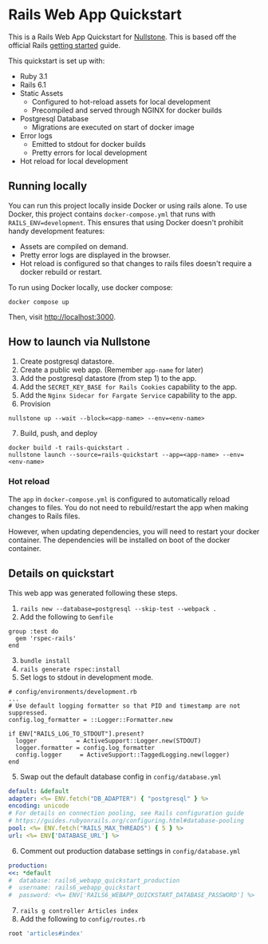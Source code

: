 # Rails Web App Quickstart

This is a Rails Web App Quickstart for [Nullstone](https://nullstone.io).
This is based off the official Rails [getting started](https://guides.rubyonrails.org/getting_started.html) guide. 

This quickstart is set up with:
- Ruby 3.1
- Rails 6.1
- Static Assets
  - Configured to hot-reload assets for local development
  - Precompiled and served through NGINX for docker builds
- Postgresql Database
  - Migrations are executed on start of docker image
- Error logs 
  - Emitted to stdout for docker builds
  - Pretty errors for local development
- Hot reload for local development

## Running locally

You can run this project locally inside Docker or using rails alone.
To use Docker, this project contains `docker-compose.yml` that runs with `RAILS_ENV=development`.
This ensures that using Docker doesn't prohibit handy development features:
- Assets are compiled on demand.
- Pretty error logs are displayed in the browser.
- Hot reload is configured so that changes to rails files doesn't require a docker rebuild or restart.

To run using Docker locally, use docker compose: 
```shell
docker compose up
```

Then, visit [http://localhost:3000](http://localhost:3000).

## How to launch via Nullstone

1. Create postgresql datastore.
2. Create a public web app. (Remember `app-name` for later)
3. Add the postgresql datastore (from step 1) to the app.
4. Add the `SECRET_KEY_BASE for Rails Cookies` capability to the app.
5. Add the `Nginx Sidecar for Fargate Service` capability to the app.
6. Provision
  ```shell
  nullstone up --wait --block=<app-name> --env=<env-name>
  ```
7. Build, push, and deploy
  ```shell
  docker build -t rails-quickstart .
  nullstone launch --source=rails-quickstart --app=<app-name> --env=<env-name>
  ```

### Hot reload

The `app` in `docker-compose.yml` is configured to automatically reload changes to files.
You do not need to rebuild/restart the app when making changes to Rails files.

However, when updating dependencies, you will need to restart your docker container.
The dependencies will be installed on boot of the docker container.

## Details on quickstart

This web app was generated following these steps.
1. `rails new --database=postgresql --skip-test --webpack .`
2. Add the following to `Gemfile`
  ```
  group :test do
    gem 'rspec-rails'
  end
  ```
3. `bundle install`
4. `rails generate rspec:install`
5. Set logs to stdout in development mode.
  ```
  # config/environments/development.rb
  ...
  # Use default logging formatter so that PID and timestamp are not suppressed.
  config.log_formatter = ::Logger::Formatter.new

  if ENV["RAILS_LOG_TO_STDOUT"].present?
    logger           = ActiveSupport::Logger.new(STDOUT)
    logger.formatter = config.log_formatter
    config.logger     = ActiveSupport::TaggedLogging.new(logger)
  end
  ```
5. Swap out the default database config in `config/database.yml`
  ```yaml
  default: &default
  adapter: <%= ENV.fetch("DB_ADAPTER") { "postgresql" } %>
  encoding: unicode
  # For details on connection pooling, see Rails configuration guide
  # https://guides.rubyonrails.org/configuring.html#database-pooling
  pool: <%= ENV.fetch("RAILS_MAX_THREADS") { 5 } %>
  url: <%= ENV['DATABASE_URL'] %>
  ```
6. Comment out production database settings in `config/database.yml`
  ```yaml
  production:
  <<: *default
  #  database: rails6_webapp_quickstart_production
  #  username: rails6_webapp_quickstart
  #  password: <%= ENV['RAILS6_WEBAPP_QUICKSTART_DATABASE_PASSWORD'] %>
  ```
7. `rails g controller Articles index`
8. Add the following to `config/routes.rb`
  ```ruby
  root 'articles#index'
  ```
